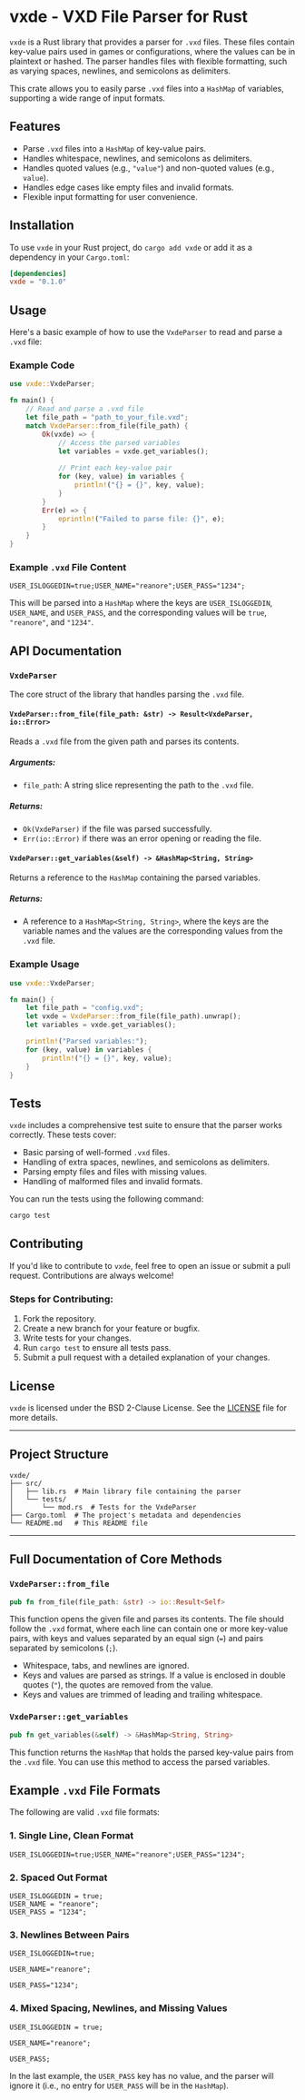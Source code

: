 # vxde - VXD File Parser for Rust

`vxde` is a Rust library that provides a parser for `.vxd` files. These files contain key-value pairs used in games or configurations, where the values can be in plaintext or hashed. The parser handles files with flexible formatting, such as varying spaces, newlines, and semicolons as delimiters.

This crate allows you to easily parse `.vxd` files into a `HashMap` of variables, supporting a wide range of input formats.

## Features

- Parse `.vxd` files into a `HashMap` of key-value pairs.
- Handles whitespace, newlines, and semicolons as delimiters.
- Handles quoted values (e.g., `"value"`) and non-quoted values (e.g., `value`).
- Handles edge cases like empty files and invalid formats.
- Flexible input formatting for user convenience.

## Installation

To use `vxde` in your Rust project, do `cargo add vxde` or add it as a dependency in your `Cargo.toml`:

```toml
[dependencies]
vxde = "0.1.0"
```

## Usage

Here's a basic example of how to use the `VxdeParser` to read and parse a `.vxd` file:

### Example Code

```rust
use vxde::VxdeParser;

fn main() {
    // Read and parse a .vxd file
    let file_path = "path_to_your_file.vxd";
    match VxdeParser::from_file(file_path) {
        Ok(vxde) => {
            // Access the parsed variables
            let variables = vxde.get_variables();
            
            // Print each key-value pair
            for (key, value) in variables {
                println!("{} = {}", key, value);
            }
        }
        Err(e) => {
            eprintln!("Failed to parse file: {}", e);
        }
    }
}
```

### Example `.vxd` File Content

```plaintext
USER_ISLOGGEDIN=true;USER_NAME="reanore";USER_PASS="1234";
```

This will be parsed into a `HashMap` where the keys are `USER_ISLOGGEDIN`, `USER_NAME`, and `USER_PASS`, and the corresponding values will be `true`, `"reanore"`, and `"1234"`.

## API Documentation

### `VxdeParser`

The core struct of the library that handles parsing the `.vxd` file.

#### `VxdeParser::from_file(file_path: &str) -> Result<VxdeParser, io::Error>`

Reads a `.vxd` file from the given path and parses its contents.

##### Arguments:

- `file_path`: A string slice representing the path to the `.vxd` file.

##### Returns:

- `Ok(VxdeParser)` if the file was parsed successfully.
- `Err(io::Error)` if there was an error opening or reading the file.

#### `VxdeParser::get_variables(&self) -> &HashMap<String, String>`

Returns a reference to the `HashMap` containing the parsed variables.

##### Returns:

- A reference to a `HashMap<String, String>`, where the keys are the variable names and the values are the corresponding values from the `.vxd` file.

### Example Usage

```rust
use vxde::VxdeParser;

fn main() {
    let file_path = "config.vxd";
    let vxde = VxdeParser::from_file(file_path).unwrap();
    let variables = vxde.get_variables();

    println!("Parsed variables:");
    for (key, value) in variables {
        println!("{} = {}", key, value);
    }
}
```

## Tests

`vxde` includes a comprehensive test suite to ensure that the parser works correctly. These tests cover:

- Basic parsing of well-formed `.vxd` files.
- Handling of extra spaces, newlines, and semicolons as delimiters.
- Parsing empty files and files with missing values.
- Handling of malformed files and invalid formats.

You can run the tests using the following command:

```bash
cargo test
```

## Contributing

If you'd like to contribute to `vxde`, feel free to open an issue or submit a pull request. Contributions are always welcome!

### Steps for Contributing:

1. Fork the repository.
2. Create a new branch for your feature or bugfix.
3. Write tests for your changes.
4. Run `cargo test` to ensure all tests pass.
5. Submit a pull request with a detailed explanation of your changes.

## License

`vxde` is licensed under the BSD 2-Clause License. See the [LICENSE](LICENSE) file for more details.

---

## Project Structure

```
vxde/
├── src/
│   ├── lib.rs  # Main library file containing the parser
│   └── tests/
│       └── mod.rs  # Tests for the VxdeParser
├── Cargo.toml  # The project's metadata and dependencies
└── README.md   # This README file
```

---

## Full Documentation of Core Methods

### `VxdeParser::from_file`

```rust
pub fn from_file(file_path: &str) -> io::Result<Self>
```

This function opens the given file and parses its contents. The file should follow the `.vxd` format, where each line can contain one or more key-value pairs, with keys and values separated by an equal sign (`=`) and pairs separated by semicolons (`;`).

- Whitespace, tabs, and newlines are ignored.
- Keys and values are parsed as strings. If a value is enclosed in double quotes (`"`), the quotes are removed from the value.
- Keys and values are trimmed of leading and trailing whitespace.

### `VxdeParser::get_variables`

```rust
pub fn get_variables(&self) -> &HashMap<String, String>
```

This function returns the `HashMap` that holds the parsed key-value pairs from the `.vxd` file. You can use this method to access the parsed variables.

## Example `.vxd` File Formats

The following are valid `.vxd` file formats:

### 1. Single Line, Clean Format

```plaintext
USER_ISLOGGEDIN=true;USER_NAME="reanore";USER_PASS="1234";
```

### 2. Spaced Out Format

```plaintext
USER_ISLOGGEDIN = true;
USER_NAME = "reanore";
USER_PASS = "1234";
```

### 3. Newlines Between Pairs

```plaintext
USER_ISLOGGEDIN=true;

USER_NAME="reanore";

USER_PASS="1234";
```

### 4. Mixed Spacing, Newlines, and Missing Values

```plaintext
USER_ISLOGGEDIN = true;

USER_NAME="reanore";

USER_PASS;
```

In the last example, the `USER_PASS` key has no value, and the parser will ignore it (i.e., no entry for `USER_PASS` will be in the `HashMap`).
